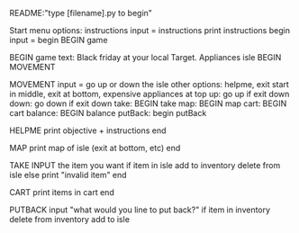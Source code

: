 README:"type [filename].py to begin"

Start menu
    options:
        instructions
        input = instructions
            print instructions
        begin
            input = begin
            BEGIN game

BEGIN game
    text: Black friday at your local Target. Appliances isle
    BEGIN MOVEMENT

MOVEMENT
    input = go up or down the isle
            other options: helpme, exit
        start in middle, exit at bottom, expensive appliances at top
    up: go up if exit down
    down: go down if exit down
    take: BEGIN take
    map: BEGIN map
    cart: BEGIN cart
    balance: BEGIN balance
    putBack: begin putBack

HELPME
    print objective + instructions
    end

MAP
    print map of isle (exit at bottom, etc)
    end

TAKE
    INPUT the item you want
    if item in isle
        add to inventory
        delete from isle
    else
        print "invalid item"
    end

CART
    print items in cart
    end

PUTBACK
    input "what would you line to put back?"
    if item in inventory
        delete from inventory
        add to isle
